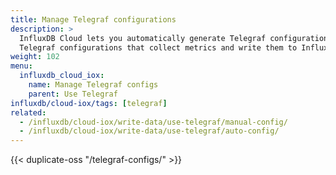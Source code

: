 ```yaml
---
title: Manage Telegraf configurations
description: >
  InfluxDB Cloud lets you automatically generate Telegraf configurations or upload customized
  Telegraf configurations that collect metrics and write them to InfluxDB Cloud.
weight: 102
menu:
  influxdb_cloud_iox:
    name: Manage Telegraf configs
    parent: Use Telegraf
influxdb/cloud-iox/tags: [telegraf]
related:
  - /influxdb/cloud-iox/write-data/use-telegraf/manual-config/
  - /influxdb/cloud-iox/write-data/use-telegraf/auto-config/
---
```


{{< duplicate-oss "/telegraf-configs/" >}}
